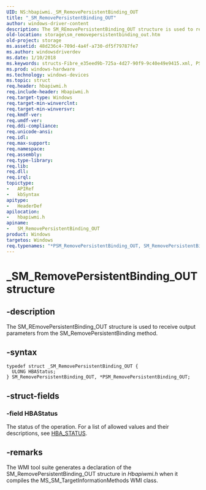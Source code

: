 ```yaml
---
UID: NS:hbapiwmi._SM_RemovePersistentBinding_OUT
title: "_SM_RemovePersistentBinding_OUT"
author: windows-driver-content
description: The SM_REmovePersistentBinding_OUT structure is used to receive output parameters from the SM_RemovePersistentBinding method.
old-location: storage\sm_removepersistentbinding_out.htm
old-project: storage
ms.assetid: 48d236c4-709d-4a4f-a730-df5f79787fe7
ms.author: windowsdriverdev
ms.date: 1/10/2018
ms.keywords: structs-Fibre_e35eed9b-725a-4d27-90f9-9c40e49e9415.xml, PSM_RemovePersistentBinding_OUT structure pointer [Storage Devices], hbapiwmi/PSM_RemovePersistentBinding_OUT, SM_RemovePersistentBinding_OUT, _SM_RemovePersistentBinding_OUT, SM_RemovePersistentBinding_OUT structure [Storage Devices], hbapiwmi/SM_RemovePersistentBinding_OUT, storage.sm_removepersistentbinding_out, *PSM_RemovePersistentBinding_OUT, PSM_RemovePersistentBinding_OUT
ms.prod: windows-hardware
ms.technology: windows-devices
ms.topic: struct
req.header: hbapiwmi.h
req.include-header: Hbapiwmi.h
req.target-type: Windows
req.target-min-winverclnt: 
req.target-min-winversvr: 
req.kmdf-ver: 
req.umdf-ver: 
req.ddi-compliance: 
req.unicode-ansi: 
req.idl: 
req.max-support: 
req.namespace: 
req.assembly: 
req.type-library: 
req.lib: 
req.dll: 
req.irql: 
topictype:
-	APIRef
-	kbSyntax
apitype:
-	HeaderDef
apilocation:
-	hbapiwmi.h
apiname:
-	SM_RemovePersistentBinding_OUT
product: Windows
targetos: Windows
req.typenames: "*PSM_RemovePersistentBinding_OUT, SM_RemovePersistentBinding_OUT"
---
```


# _SM_RemovePersistentBinding_OUT structure


## -description


The SM_REmovePersistentBinding_OUT structure is used to receive output parameters from the SM_RemovePersistentBinding method.


## -syntax


````
typedef struct _SM_RemovePersistentBinding_OUT {
  ULONG HBAStatus;
} SM_RemovePersistentBinding_OUT, *PSM_RemovePersistentBinding_OUT;
````


## -struct-fields




### -field HBAStatus

The status of the operation. For a list of allowed values and their descriptions, see <a href="https://msdn.microsoft.com/library/windows/hardware/ff557233">HBA_STATUS</a>.


## -remarks


The WMI tool suite generates a declaration of the SM_RemovePersistentBinding_OUT structure in <i>Hbapiwmi.h</i> when it compiles the MS_SM_TargetInformationMethods WMI class.



